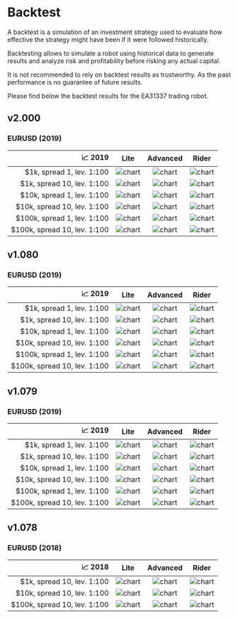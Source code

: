 # Backtest

A backtest is a simulation of an investment strategy used to evaluate
how effective the strategy might have been if it were followed historically.

Backtesting allows to simulate a robot using historical data to generate results
and analyze risk and profitability before risking any actual capital.

It is not recommended to rely on backtest results as trustworthy.
As the past performance is no guarantee of future results.

Please find below the backtest results for the EA31337 trading robot.

## v2.000

### EURUSD (2019)

| :chart_with_upwards_trend: 2019 | Lite | Advanced | Rider |
| ------------------------------: | :--: | :------: | :---: |
|   $1k, spread  1, lev. 1:100 | ![chart][lite_v2000_2019_1k_s1]    | ![chart][adv_v2000_2019_1k_s1]    | ![chart][rider_v2000_2019_1k_s1] |
|   $1k, spread 10, lev. 1:100 | ![chart][lite_v2000_2019_1k_s10]   | ![chart][adv_v2000_2019_1k_s10]   | ![chart][rider_v2000_2019_1k_s10] |
|  $10k, spread  1, lev. 1:100 | ![chart][lite_v2000_2019_10k_s1]   | ![chart][adv_v2000_2019_10k_s1]   | ![chart][rider_v2000_2019_10k_s1] |
|  $10k, spread 10, lev. 1:100 | ![chart][lite_v2000_2019_10k_s10]  | ![chart][adv_v2000_2019_10k_s10]  | ![chart][rider_v2000_2019_10k_s10] |
| $100k, spread  1, lev. 1:100 | ![chart][lite_v2000_2019_100k_s1]  | ![chart][adv_v2000_2019_100k_s1]  | ![chart][rider_v2000_2019_100k_s1] |
| $100k, spread 10, lev. 1:100 | ![chart][lite_v2000_2019_100k_s10] | ![chart][adv_v2000_2019_100k_s10] | ![chart][rider_v2000_2019_100k_s10] |

## v1.080

### EURUSD (2019)

| :chart_with_upwards_trend: 2019 | Lite | Advanced | Rider |
| ------------------------------: | :--: | :------: | :---: |
|   $1k, spread  1, lev. 1:100 | ![chart][lite_v1080_2019_1k_s1]    | ![chart][adv_v1080_2019_1k_s1]    | ![chart][rider_v1080_2019_1k_s1] |
|   $1k, spread 10, lev. 1:100 | ![chart][lite_v1080_2019_1k_s10]   | ![chart][adv_v1080_2019_1k_s10]   | ![chart][rider_v1080_2019_1k_s10] |
|  $10k, spread  1, lev. 1:100 | ![chart][lite_v1080_2019_10k_s1]   | ![chart][adv_v1080_2019_10k_s1]   | ![chart][rider_v1080_2019_10k_s1] |
|  $10k, spread 10, lev. 1:100 | ![chart][lite_v1080_2019_10k_s10]  | ![chart][adv_v1080_2019_10k_s10]  | ![chart][rider_v1080_2019_10k_s10] |
| $100k, spread  1, lev. 1:100 | ![chart][lite_v1080_2019_100k_s1]  | ![chart][adv_v1080_2019_100k_s1]  | ![chart][rider_v1080_2019_100k_s1] |
| $100k, spread 10, lev. 1:100 | ![chart][lite_v1080_2019_100k_s10] | ![chart][adv_v1080_2019_100k_s10] | ![chart][rider_v1080_2019_100k_s10] |

## v1.079

### EURUSD (2019)

| :chart_with_upwards_trend: 2019 | Lite | Advanced | Rider |
| ------------------------------: | :--: | :------: | :---: |
|   $1k, spread  1, lev. 1:100 | ![chart][lite_v1079_2019_1k_s1]    | ![chart][adv_v1079_2019_1k_s1]    | ![chart][rider_v1079_2019_1k_s1] |
|   $1k, spread 10, lev. 1:100 | ![chart][lite_v1079_2019_1k_s10]   | ![chart][adv_v1079_2019_1k_s10]   | ![chart][rider_v1079_2019_1k_s10] |
|  $10k, spread  1, lev. 1:100 | ![chart][lite_v1079_2019_10k_s1]   | ![chart][adv_v1079_2019_10k_s1]   | ![chart][rider_v1079_2019_10k_s1] |
|  $10k, spread 10, lev. 1:100 | ![chart][lite_v1079_2019_10k_s10]  | ![chart][adv_v1079_2019_10k_s10]  | ![chart][rider_v1079_2019_10k_s10] |
| $100k, spread  1, lev. 1:100 | ![chart][lite_v1079_2019_100k_s1]  | ![chart][adv_v1079_2019_100k_s1]  | ![chart][rider_v1079_2019_100k_s1] |
| $100k, spread 10, lev. 1:100 | ![chart][lite_v1079_2019_100k_s10] | ![chart][adv_v1079_2019_100k_s10] | ![chart][rider_v1079_2019_100k_s10] |

## v1.078

### EURUSD (2018)

| :chart_with_upwards_trend: 2018 | Lite | Advanced | Rider |
| ------------------------------: | :--: | :------: | :---: |
|   $1k, spread 10, lev. 1:100 | ![chart][lite_v1078_2018_1k_s10]   | ![chart][adv_v1078_2018_1k_s10]   | ![chart][rider_v1078_2018_1k_s10] |
|  $10k, spread 10, lev. 1:100 | ![chart][lite_v1078_2018_10k_s10]  | ![chart][adv_v1078_2018_10k_s10]  | ![chart][rider_v1078_2018_10k_s10] |
| $100k, spread 10, lev. 1:100 | ![chart][lite_v1078_2018_100k_s10] | ![chart][adv_v1078_2018_100k_s10] | ![chart][rider_v1078_2018_100k_s10] |

<!-- Named links -->

[lite_v2000_2019_1k_s1]: https://user-images.githubusercontent.com/266306/108912045-fcaa1200-761f-11eb-98df-24a8cef60a5e.gif
[lite_v2000_2019_1k_s10]: https://user-images.githubusercontent.com/266306/108912047-fd42a880-761f-11eb-9c31-77578130c415.gif
[lite_v2000_2019_10k_s1]: https://user-images.githubusercontent.com/266306/108912049-fd42a880-761f-11eb-9c10-f5a4f8093daf.gif
[lite_v2000_2019_10k_s10]: https://user-images.githubusercontent.com/266306/108912050-fddb3f00-761f-11eb-8c5f-5fda7ddd49d5.gif
[lite_v2000_2019_100k_s1]: https://user-images.githubusercontent.com/266306/108912052-fddb3f00-761f-11eb-8302-f0bb7e81ece8.gif
[lite_v2000_2019_100k_s10]: https://user-images.githubusercontent.com/266306/108912055-fddb3f00-761f-11eb-8f8f-2449456e65de.gif

[adv_v2000_2019_1k_s1]: https://user-images.githubusercontent.com/266306/108912122-1a777700-7620-11eb-86a5-2d03c1557572.gif
[adv_v2000_2019_1k_s10]: https://user-images.githubusercontent.com/266306/108912124-1b100d80-7620-11eb-86f6-d2e98079dc88.gif
[adv_v2000_2019_10k_s1]: https://user-images.githubusercontent.com/266306/108912125-1ba8a400-7620-11eb-9d74-b2e7231a50b5.gif
[adv_v2000_2019_10k_s10]: https://user-images.githubusercontent.com/266306/108912127-1c413a80-7620-11eb-8add-592b74ca979d.gif
[adv_v2000_2019_100k_s1]: https://user-images.githubusercontent.com/266306/108912128-1cd9d100-7620-11eb-9315-bc3c825c721f.gif
[adv_v2000_2019_100k_s10]: https://user-images.githubusercontent.com/266306/108912130-1cd9d100-7620-11eb-8d24-35e8f9997823.gif

[rider_v2000_2019_1k_s1]: https://user-images.githubusercontent.com/266306/108912154-26633900-7620-11eb-9a5d-90f29f97ae1f.gif
[rider_v2000_2019_1k_s10]: https://user-images.githubusercontent.com/266306/108912155-26fbcf80-7620-11eb-8067-cb3ababa620f.gif
[rider_v2000_2019_10k_s1]: https://user-images.githubusercontent.com/266306/108912156-27946600-7620-11eb-8e5d-03b13fc8937f.gif
[rider_v2000_2019_10k_s10]: https://user-images.githubusercontent.com/266306/108912157-27946600-7620-11eb-9ce0-a655d2d723c2.gif
[rider_v2000_2019_100k_s1]: https://user-images.githubusercontent.com/266306/108912158-282cfc80-7620-11eb-981d-a391680f7245.gif
[rider_v2000_2019_100k_s10]: https://user-images.githubusercontent.com/266306/108912159-282cfc80-7620-11eb-86f7-ca5aa54b691f.gif

[lite_v1080_2019_1k_s1]: https://user-images.githubusercontent.com/266306/93143436-de8ace00-f6df-11ea-9181-f0ad6b2f4b7a.gif
[lite_v1080_2019_1k_s10]: https://user-images.githubusercontent.com/266306/93143438-dfbbfb00-f6df-11ea-80ba-bf28fd308d9e.gif
[lite_v1080_2019_10k_s1]: https://user-images.githubusercontent.com/266306/93143440-e0549180-f6df-11ea-80ff-4d244281a8da.gif
[lite_v1080_2019_10k_s10]: https://user-images.githubusercontent.com/266306/93143441-e0ed2800-f6df-11ea-892d-3ce7364155e6.gif
[lite_v1080_2019_100k_s1]: https://user-images.githubusercontent.com/266306/95016606-ef2dc480-064b-11eb-95b6-473778f0875c.gif
[lite_v1080_2019_100k_s10]: https://user-images.githubusercontent.com/266306/93143442-e0ed2800-f6df-11ea-9a2f-52571687aa2d.gif

[adv_v1080_2019_1k_s1]: https://user-images.githubusercontent.com/266306/95023421-e1406980-0674-11eb-8a13-5b6e13ca3a4f.gif
[adv_v1080_2019_1k_s10]: https://user-images.githubusercontent.com/266306/95016628-11274700-064c-11eb-8cf5-ee826dc3fa0d.gif
[adv_v1080_2019_10k_s1]: https://user-images.githubusercontent.com/266306/95016650-33b96000-064c-11eb-9598-eec816ff2c10.gif
[adv_v1080_2019_10k_s10]: https://user-images.githubusercontent.com/266306/95023438-f0271c00-0674-11eb-9931-a4a3dfba8c63.gif
[adv_v1080_2019_100k_s1]: https://user-images.githubusercontent.com/266306/95016677-5ea3b400-064c-11eb-8412-762da34f2ceb.gif
[adv_v1080_2019_100k_s10]: https://user-images.githubusercontent.com/266306/95016671-55b2e280-064c-11eb-920c-d873c38d3e0a.gif

[rider_v1080_2019_1k_s1]: https://user-images.githubusercontent.com/266306/95016698-8dba2580-064c-11eb-8f1d-c18969f5d275.gif
[rider_v1080_2019_1k_s10]: https://user-images.githubusercontent.com/266306/93143391-c450f000-f6df-11ea-9894-2925e10f527a.gif
[rider_v1080_2019_10k_s1]: https://user-images.githubusercontent.com/266306/93143402-cb77fe00-f6df-11ea-9f59-6ebea1ee220b.gif
[rider_v1080_2019_10k_s10]: https://user-images.githubusercontent.com/266306/93143405-cc109480-f6df-11ea-8bd6-5023a520fefc.gif
[rider_v1080_2019_100k_s1]: https://user-images.githubusercontent.com/266306/93143406-cca92b00-f6df-11ea-8add-3db376b12607.gif
[rider_v1080_2019_100k_s10]: https://user-images.githubusercontent.com/266306/93143409-cd41c180-f6df-11ea-832a-82724ba22038.gif

[lite_v1079_2019_1k_s1]: https://user-images.githubusercontent.com/266306/87549046-38055b00-c6a5-11ea-8be0-e482b89b551d.gif
[lite_v1079_2019_1k_s10]: https://user-images.githubusercontent.com/266306/87549191-6aaf5380-c6a5-11ea-9c1d-b30ce0e855ce.gif
[lite_v1079_2019_10k_s1]: https://user-images.githubusercontent.com/266306/87549220-73a02500-c6a5-11ea-8f5d-733f3c85dd1b.gif
[lite_v1079_2019_10k_s10]: https://user-images.githubusercontent.com/266306/87549245-7f8be700-c6a5-11ea-822f-1f3e69d37c9a.gif
[lite_v1079_2019_100k_s1]: https://user-images.githubusercontent.com/266306/87549260-83b80480-c6a5-11ea-8bbf-475a45f13d61.gif
[lite_v1079_2019_100k_s10]: https://user-images.githubusercontent.com/266306/87549264-861a5e80-c6a5-11ea-96bc-d9f15ccaf5fe.gif

[adv_v1079_2019_1k_s1]: https://user-images.githubusercontent.com/266306/87549309-929eb700-c6a5-11ea-80c4-c1f7719d750a.gif
[adv_v1079_2019_1k_s10]: https://user-images.githubusercontent.com/266306/87549341-992d2e80-c6a5-11ea-8a6d-e1ebccb00843.gif
[adv_v1079_2019_10k_s1]: https://user-images.githubusercontent.com/266306/87549375-a2b69680-c6a5-11ea-9345-eb17a73b6ae5.gif
[adv_v1079_2019_10k_s10]: https://user-images.githubusercontent.com/266306/87549428-b2ce7600-c6a5-11ea-910f-5c9cdc4e4e75.gif
[adv_v1079_2019_100k_s1]: https://user-images.githubusercontent.com/266306/87549448-b6fa9380-c6a5-11ea-9470-63510487af3a.gif
[adv_v1079_2019_100k_s10]: https://user-images.githubusercontent.com/266306/87549454-b9f58400-c6a5-11ea-81dd-fc7a44712bbd.gif

[rider_v1079_2019_1k_s1]: https://user-images.githubusercontent.com/266306/87549469-beba3800-c6a5-11ea-85f1-319b0a0418ce.gif
[rider_v1079_2019_1k_s10]: https://user-images.githubusercontent.com/266306/87549476-c1b52880-c6a5-11ea-8e82-5e7dfed4616c.gif
[rider_v1079_2019_10k_s1]: https://user-images.githubusercontent.com/266306/87549480-c4b01900-c6a5-11ea-9c54-8b804cd8fcc7.gif
[rider_v1079_2019_10k_s10]: https://user-images.githubusercontent.com/266306/87549495-c8dc3680-c6a5-11ea-8268-d31bd326c47b.gif
[rider_v1079_2019_100k_s1]: https://user-images.githubusercontent.com/266306/87549503-cbd72700-c6a5-11ea-8fe0-e41c85bfa9ba.gif
[rider_v1079_2019_100k_s10]: https://user-images.githubusercontent.com/266306/87549508-cf6aae00-c6a5-11ea-8064-aead7f922223.gif

[lite_v1078_2018_1k_s10]: https://user-images.githubusercontent.com/266306/61831262-38d62900-ae65-11e9-87a2-874420e645c9.gif
[lite_v1078_2018_10k_s10]: https://user-images.githubusercontent.com/266306/61831268-412e6400-ae65-11e9-8277-f2188c200320.gif
[lite_v1078_2018_100k_s10]: https://user-images.githubusercontent.com/266306/61831275-47244500-ae65-11e9-8af9-de83f9995dc6.gif

[adv_v1078_2018_1k_s10]: https://user-images.githubusercontent.com/266306/61835087-4f36b180-ae72-11e9-8c4e-6cecd296acc0.gif
[adv_v1078_2018_10k_s10]: https://user-images.githubusercontent.com/266306/61835091-53fb6580-ae72-11e9-808b-6e2baed23793.gif
[adv_v1078_2018_100k_s10]: https://user-images.githubusercontent.com/266306/61835096-56f65600-ae72-11e9-8b08-4198f8707b3d.gif

[rider_v1078_2018_1k_s10]: https://user-images.githubusercontent.com/266306/61834128-94f17b00-ae6e-11e9-847a-25a5dab93f4b.gif
[rider_v1078_2018_10k_s10]: https://user-images.githubusercontent.com/266306/61834142-a33f9700-ae6e-11e9-958f-62b5db2fe6ff.gif
[rider_v1078_2018_100k_s10]: https://user-images.githubusercontent.com/266306/61834145-a63a8780-ae6e-11e9-803f-0e802e2a34f1.gif
